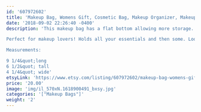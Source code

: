 ```yaml
---
id: '607972602'
title: 'Makeup Bag, Womens Gift, Cosmetic Bag, Makeup Organizer, Makeup Case, Best Friend Gift, Makeup, Gift for Her,  Makeup Storage'
date: '2018-09-02 22:26:40 -0400'
description: 'This makeup bag has a flat bottom allowing more storage. Versatile and great for travel. Lined with sturdy interfacing allowing durability and ProSoft® Food Safe Waterproof PUL Fabric to wipe clean during use. Each stand up bag has a strong metal zipper. Fabric pattern image will vary slightly and be unique for each bag.

Perfect for makeup lovers! Holds all your essentials and then some. Looks adorable on any vanity or bathroom sink! 

Measurements:

9 1/4&quot;long
6 1/2&quot; tall
4 1/4&quot; wide'
etsyLink: 'https://www.etsy.com/listing/607972602/makeup-bag-womens-gift-cosmetic-bag?utm_source=synctostaticsite&utm_medium=api&utm_campaign=api'
price: '20.00'
image: 'img/il_570xN.1618900491_bxsy.jpg'
categories: '["Makeup Bags"]'
weight: '2'
---
```

